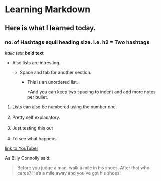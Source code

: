 # Learning Markdown

## Here is what I learned today.

### no. of Hashtags equil heading size. i.e. h2 = Two hashtags

*italic text*
**bold text**

+ Also lists are intresting.

  + Space and tab for another section.

    + This is an unordered list.

      +And you can keep two spacing to indent and add more notes per bullet.
  
<ol>
 <li>Lists can also be numbered using the number one.</li><br>
   <li>Pretty self explanatory.</li><br>
 <li>Just testing this out</li><br>
   <li> To see what happens.</li>
</ol>

[link to YouTube!](http://youtube.com)

As Billy Connolly said:

> Before you judge a man, walk a mile in his shoes. After that who cares?
> He’s a mile away and you’ve got his shoes!
